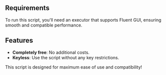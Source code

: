 ## Requirements

To run this script, you'll need an executor that supports Fluent GUI, ensuring smooth and compatible performance.

## Features

- **Completely free**: No additional costs.
- **Keyless**: Use the script without any key restrictions.

This script is designed for maximum ease of use and compatibility!
